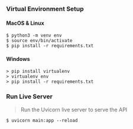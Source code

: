 ### Virtual Environment Setup

#### MacOS & Linux

```console
$ python3 -m venv env 
$ source env/bin/activate
$ pip install -r requirements.txt
```

#### Windows

```console
> pip install virtualenv 
> virtualenv env
> pip install -r requirements.txt
```

### Run Live Server
> Run the Uvicorn live server to serve the API

```console
$ uvicorn main:app --reload
```

